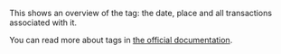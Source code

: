 This shows an overview of the tag: the date, place and all transactions associated with it.

You can read more about tags in [the official documentation](https://docs.firefly-iii.org/concepts/tags).
